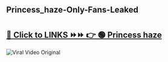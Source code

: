 
 ## Princess_haze-Only-Fans-Leaked

# <h2><a href="https://clipsfans.com/Princess_haze&ref=git">🔗 Click to LINKS ⏩⏩ 👉 🟢 Princess haze </a></h2>

<a href="https://clipsfans.com/Princess_haze&ref=git" rel="nofollow" data-target="animated-image.originalLink"><img src="https://i.ibb.co.com/xMMVF88/686577567.gif" alt="Viral Video Original" style="max-width: 100%; display: inline-block;" data-target="animated-image.originalImage"></a>
